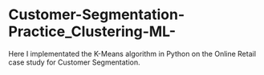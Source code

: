 # Customer-Segmentation-Practice_Clustering-ML-
Here I  implementated the K-Means algorithm in Python on the Online Retail case study for Customer Segmentation. 
